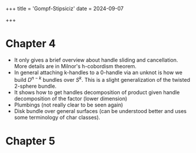 +++
title = 'Gompf-Stipsiciz'
date = 2024-09-07

+++



# Chapter 4
- It only gives a brief overview about handle sliding and cancellation. More details are in Milnor's h-cobordism theorem.
- In general attaching k-handles to a 0-handle via an unknot is how we build $D^{n-k}$ bundles over $S^k$. This is a slight generalization of the twisted 2-sphere bundle.
- It shows how to get handles decomposition of product given handle decomposition of the factor (lower dimension)
- Plumbings (not really clear to be seen again)
- Disk bundle over general surfaces (can be understood better and uses some terminology of char classes).

# Chapter 5